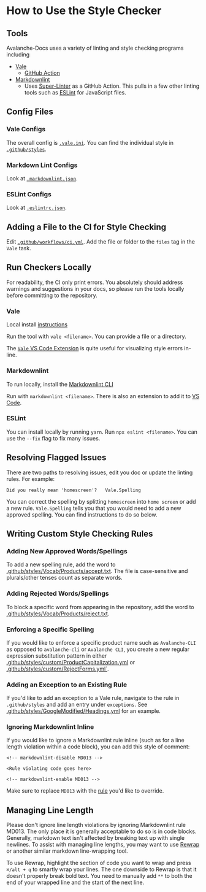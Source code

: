 # How to Use the Style Checker

## Tools

Avalanche-Docs uses a variety of linting and style checking programs including

- [Vale](https://vale.sh/)
  - [GitHub Action](https://github.com/errata-ai/vale-action)
- [Markdownlint](https://github.com/DavidAnson/markdownlint)
  - Uses [Super-Linter](https://github.com/github/super-linter) as a GitHub Action. This pulls in a
    few other linting tools such as [ESLint](https://eslint.org/) for JavaScript files.

## Config Files

### Vale Configs

The overall config is [`.vale.ini`](.vale.ini). You can find the individual style
in [`.github/styles`](.github/styles).

### Markdown Lint Configs

Look at [`.markdownlint.json`](.markdownlint.json).

### ESLint Configs

Look at [`.eslintrc.json`](.eslintconfigrc.json).

## Adding a File to the CI for Style Checking

Edit [`.github/workflows/ci.yml`](.github/workflows/ci.yml). Add the file or folder to the `files`
tag in the `Vale` task.

## Run Checkers Locally

For readability, the CI only print errors. You absolutely should address warnings and suggestions in
your docs, so please run the tools locally before committing to the repository.

### Vale

Local install [instructions](https://vale.sh/docs/vale-cli/installation/)

Run the tool with `vale <filename>`. You can provide a file or a directory.

The [`Vale` VS Code Extension](https://marketplace.visualstudio.com/items?itemName=errata-ai.vale-server)
is quite useful for visualizing style errors in-line.

### Markdownlint

To run locally, install the [Markdownlint CLI](https://github.com/igorshubovych/markdownlint-cli)

Run with `markdownlint <filename>`. There is also an extension to add it to
[VS Code](https://marketplace.visualstudio.com/items?itemName=DavidAnson.vscode-markdownlint).

### ESLint

You can install locally by running `yarn`. Run `npx eslint <filename>`. You can use the `--fix` flag
to fix many issues.

## Resolving Flagged Issues

There are two paths to resolving issues, edit you doc or update the linting rules. For example:

```text
Did you really mean 'homescreen'?   Vale.Spelling
```

You can correct the spelling by splitting `homescreen` into `home screen` or add a new rule.
`Vale.Spelling` tells you that you would need to add a new approved spelling. You can find
instructions to do so below.

## Writing Custom Style Checking Rules

### Adding New Approved Words/Spellings

To add a new spelling rule, add the word to
[.github/styles/Vocab/Products/accept.txt](.github/styles/Vocab/Products/accept.txt). The file is
case-sensitive and plurals/other tenses count as separate words.

### Adding Rejected Words/Spellings

To block a specific word from appearing in the repository, add the word to
[.github/styles/Vocab/Products/reject.txt](.github/styles/Vocab/Products/reject.txt).

### Enforcing a Specific Spelling

If you would like to enforce a specific product name such as `Avalanche-CLI` as opposed to
`avalanche-cli` or `Avalanche CLI`, you create a new regular expression substitution pattern in
either
[.github/styles/custom/ProductCapitalization.yml](.github/styles/custom/ProductCapitalization.yml)
or [.github/styles/custom/RejectForms.yml`](.github/styles/custom/RejectForms.yml).

### Adding an Exception to an Existing Rule

If you'd like to add an exception to a Vale rule, navigate to the rule in `.github/styles` and add an
entry under `exceptions`. See
[.github/styles/GoogleModified/Headings.yml](.github/styles/GoogleModified/Headings.yml) for an example.

### Ignoring Markdownlint Inline

If you would like to ignore a Markdownlint rule inline (such as for a line length violation within a
code block), you can add this style of comment:

```text
<!-- markdownlint-disable MD013 -->

<Rule violating code goes here>

<!-- markdownlint-enable MD013 -->
```

Make sure to replace `MD013` with the
[rule](https://github.com/DavidAnson/markdownlint#rules--aliases) you'd like to override.

## Managing Line Length

Please don't ignore line length violations by ignoring Markdownlint rule MD013. The only place it
is generally acceptable to do so is in code blocks. Generally, markdown text isn't affected by
breaking text up with single newlines. To assist with managing line lengths, you may want to use
[Rewrap](https://marketplace.visualstudio.com/items?itemName=stkb.rewrap) or another similar
markdown line-wrapping tool.

To use Rewrap, highlight the section of code you want to wrap and press `⌘/alt + q` to smartly wrap
your lines. The one downside to Rewrap is that it doesn't properly break bold text. You need
to manually add `**` to both the end of your wrapped line and the start of the next line.
